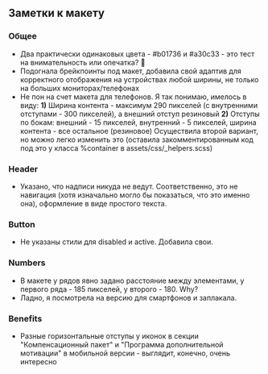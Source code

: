 ## Заметки к макету

### Общее
- Два практически одинаковых цвета - #b01736 и #a30c33 - это тест на внимательность или опечатка? :thinking:
- Подогнала брейкпоинты под макет, добавила свой адаптив для корректного отображения на устройствах любой ширины, не только на больших мониторах/телефонах
- Не пон на счет макета для телефонов. Я так понимаю, имелось в виду:
**1)** Ширина контента - максимум 290 пикселей (с внутренними отступами - 300 пикселей), а внешний отступ резиновый
**2)** Отступы по бокам: внешний - 15 пикселей, внутренний - 5 пикселей, ширина контента - все остальное (резиновое)
Осуществила второй вариант, но можно легко изменить это (оставила закомментированным код под это у класса %container в assets/css/_helpers.scss)

### Header
- Указано, что надписи никуда не ведут. Соответственно, это не навигация (хотя изначально могло бы показаться, что это именно она), оформление в виде простого текста.

### Button
- Не указаны стили для disabled и active. Добавила свои.

### Numbers
- В макете у рядов явно задано расстояние между элементами, у первого ряда - 185 пикселей, у второго - 180. Why?
- Ладно, я посмотрела на версию для смартфонов и заплакала.

### Benefits
- Разные горизонтальные отступы у иконок в секции "Компенсационный пакет" и "Программа дополнительной мотивации" в мобильной версии - выглядит, конечно, очень интересно